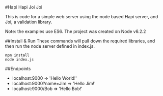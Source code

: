 #Hapi Hapi Joi Joi

This is code for a simple web server using the node based Hapi server, and Joi, a validation library.

Note: the examples use ES6. The project was created on Node v6.2.2

##Install & Run
These commands will pull down the required libraries, and then run the node server defined in index.js.
```
npm install
node index.js
```

##Endpoints
* localhost:9000 => 'Hello World!'
* localhost:9000?name=Jim => 'Hello Jim!'
* localhost:9000/Bob => 'Hello Bob!'
